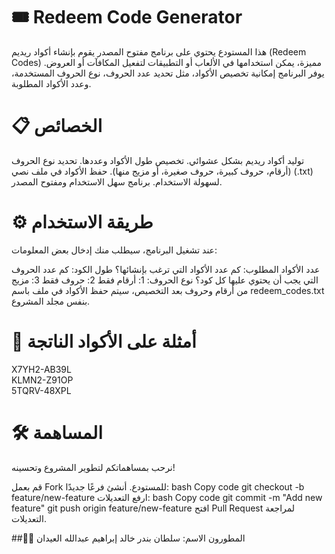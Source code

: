 # 🎟️ Redeem Code Generator
هذا المستودع يحتوي على برنامج مفتوح المصدر يقوم بإنشاء أكواد ريديم (Redeem Codes) مميزة، يمكن استخدامها في الألعاب أو التطبيقات لتفعيل المكافآت أو العروض. يوفر البرنامج إمكانية تخصيص الأكواد، مثل تحديد عدد الحروف، نوع الحروف المستخدمة، وعدد الأكواد المطلوبة.

# 📋 الخصائص
توليد أكواد ريديم بشكل عشوائي.
تخصيص طول الأكواد وعددها.
تحديد نوع الحروف (أرقام، حروف كبيرة، حروف صغيرة، أو مزيج منها).
حفظ الأكواد في ملف نصي (.txt) لسهولة الاستخدام.
برنامج سهل الاستخدام ومفتوح المصدر.

# ⚙️ طريقة الاستخدام
عند تشغيل البرنامج، سيطلب منك إدخال بعض المعلومات:

عدد الأكواد المطلوب: كم عدد الأكواد التي ترغب بإنشائها؟
طول الكود: كم عدد الحروف التي يجب أن يحتوي عليها كل كود؟
نوع الحروف:
1: أرقام فقط
2: حروف فقط
3: مزيج من أرقام وحروف
بعد التخصيص، سيتم حفظ الأكواد في ملف باسم redeem_codes.txt بنفس مجلد المشروع.

# 📂 أمثلة على الأكواد الناتجة
X7YH2-AB39L  
KLMN2-Z91OP  
5TQRV-48XPL  
# 🛠️ المساهمة
نرحب بمساهماتكم لتطوير المشروع وتحسينه!

قم بعمل Fork للمستودع.
أنشئ فرعًا جديدًا:
bash
Copy code
git checkout -b feature/new-feature
ارفع التعديلات:
bash
Copy code
git commit -m "Add new feature"
git push origin feature/new-feature
افتح Pull Request لمراجعة التعديلات.


##👨‍💻 المطورون
الاسم: سلطان بندر خالد إبراهيم عبدالله العيدان
